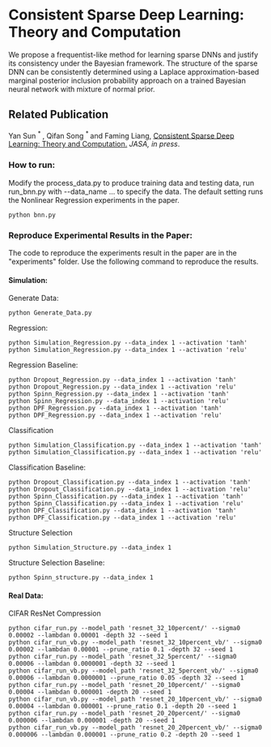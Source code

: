 Consistent Sparse Deep Learning:  Theory and Computation
===============================================================
We propose a frequentist-like method for learning sparse DNNs and justify its consistency under the Bayesian framework. The  structure  of  the sparse  DNN  can  be  consistently  determined  using  a  Laplace  approximation-based  marginal posterior  inclusion  probability  approach on a trained Bayesian neural network with mixture of normal prior. 
## Related Publication

Yan Sun <sup> * </sup>, Qifan Song <sup> * </sup> and Faming Liang, [Consistent Sparse Deep Learning: Theory and Computation.](https://arxiv.org/pdf/2102.13229.pdf) *JASA, in press*.

### How to run:
Modify the process_data.py to produce training data and testing data, run run_bnn.py with --data_name ... to specify the data. The default setting runs the Nonlinear Regression experiments in the paper.
```{python}
python bnn.py 
```

### Reproduce Experimental Results in the Paper:
The code to reproduce the experiments result in the paper are in the "experiments" folder. Use the following command to reproduce the results.
#### Simulation:

Generate Data:
```{python}
python Generate_Data.py
```
Regression:
```{python}
python Simulation_Regression.py --data_index 1 --activation 'tanh'
python Simulation_Regression.py --data_index 1 --activation 'relu'
```
Regression Baseline:
```{python}
python Dropout_Regression.py --data_index 1 --activation 'tanh'
python Dropout_Regression.py --data_index 1 --activation 'relu'
python Spinn_Regression.py --data_index 1 --activation 'tanh'
python Spinn_Regression.py --data_index 1 --activation 'relu'
python DPF_Regression.py --data_index 1 --activation 'tanh'
python DPF_Regression.py --data_index 1 --activation 'relu'
```

Classification
```{python}
python Simulation_Classification.py --data_index 1 --activation 'tanh'
python Simulation_Classification.py --data_index 1 --activation 'relu'
```
Classification Baseline:
```{python}
python Dropout_Classification.py --data_index 1 --activation 'tanh'
python Dropout_Classification.py --data_index 1 --activation 'relu'
python Spinn_Classification.py --data_index 1 --activation 'tanh'
python Spinn_Classification.py --data_index 1 --activation 'relu'
python DPF_Classification.py --data_index 1 --activation 'tanh'
python DPF_Classification.py --data_index 1 --activation 'relu'
```

Structure Selection
```{python}
python Simulation_Structure.py --data_index 1
```
Structure Selection Baseline:
```{python}
python Spinn_structure.py --data_index 1
```


#### Real Data:
CIFAR ResNet Compression
```{python}
python cifar_run.py --model_path 'resnet_32_10percent/' --sigma0 0.00002 --lambdan 0.00001 -depth 32 --seed 1
python cifar_run_vb.py --model_path 'resnet_32_10percent_vb/' --sigma0 0.00002 --lambdan 0.00001 --prune_ratio 0.1 -depth 32 --seed 1
python cifar_run.py --model_path 'resnet_32_5percent/' --sigma0 0.00006 --lambdan 0.0000001 -depth 32 --seed 1
python cifar_run_vb.py --model_path 'resnet_32_5percent_vb/' --sigma0 0.00006 --lambdan 0.0000001 --prune_ratio 0.05 -depth 32 --seed 1
python cifar_run.py --model_path 'resnet_20_10percent/' --sigma0 0.00004 --lambdan 0.000001 -depth 20 --seed 1
python cifar_run_vb.py --model_path 'resnet_20_10percent_vb/' --sigma0 0.00004 --lambdan 0.000001 --prune_ratio 0.1 -depth 20 --seed 1
python cifar_run.py --model_path 'resnet_20_20percent/' --sigma0 0.000006 --lambdan 0.000001 -depth 20 --seed 1
python cifar_run_vb.py --model_path 'resnet_20_20percent_vb/' --sigma0 0.000006 --lambdan 0.000001 --prune_ratio 0.2 -depth 20 --seed 1
```

